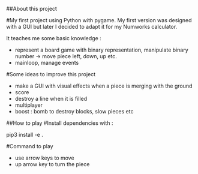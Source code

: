 ##About this project

#My first project using Python with pygame.
My first version was designed with a GUI but later I decided to adapt it for my Numworks calculator.

It teaches me some basic knowledge : 
- represent a board game with binary representation, manipulate binary number -> move piece left, down, up etc.
- mainloop, manage events

#Some ideas to improve this project
- make a GUI with visual effects when a piece is merging with the ground
- score
- destroy a line when it is filled
- multiplayer 
- boost : bomb to destroy blocks, slow pieces etc

##How to play 
#Install dependencies with :

pip3 install -e . 

#Command to play
- use arrow keys to move
- up arrow key to turn the piece










